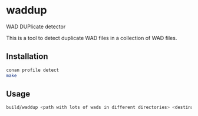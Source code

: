 
# waddup

WAD DUPlicate detector

This is a tool to detect duplicate WAD files in a collection of WAD files.

## Installation

```bash
conan profile detect
make
```

## Usage

```bash
build/waddup <path with lots of wads in different directories> <destination path for non repeated wad files>
```
